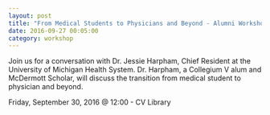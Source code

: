 ```yaml
---
layout: post
title: "From Medical Students to Physicians and Beyond - Alumni Workshop"
date: 2016-09-27 00:05:00
category: workshop
---
```


Join us for a conversation with Dr. Jessie Harpham, Chief Resident at the University of Michigan Health System. Dr. Harpham, a Collegium V alum and McDermott Scholar, will discuss the transition from medical student to physician and beyond.

Friday, September 30, 2016 @ 12:00 - CV Library
